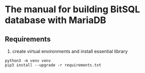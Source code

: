 # The manual for building BitSQL database with MariaDB

## Requirements

1. create virtual environments and install essential library
```
python3 -m venv venv
pip3 install --upgrade -r requirements.txt
```
